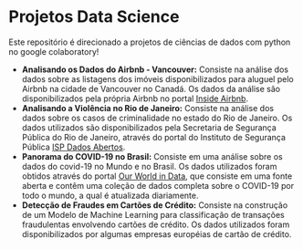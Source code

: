 # Projetos Data Science

Este repositório é direcionado a projetos de ciências de dados com python no google colaboratory!

* **Analisando os Dados do Airbnb - Vancouver:** Consiste na análise dos dados sobre as listagens dos imóveis disponibilizados para aluguel pelo Airbnb na cidade de Vancouver no Canadá. Os dados da análise são disponibilizados pela própria Airbnb no portal [Inside Airbnb](http://insideairbnb.com/get-the-data.html).
* **Analisando a Violência no Rio de Janeiro:** Consiste na análise dos dados sobre os casos de criminalidade no estado do Rio de Janeiro. Os dados utilizados são disponibilizados pela Secretaria de Segurança Pública do Rio de Janeiro, através do portal do Instituto de Segurança Pública [ISP Dados Abertos](http://www.ispdados.rj.gov.br/estatistica.html).
* **Panorama do COVID-19 no Brasil:** Consiste em uma análise sobre os dados do covid-19 no Mundo e no Brasil. Os dados utilizados foram obtidos através do portal [Our World in Data](https://ourworldindata.org/coronavirus), que consiste em uma fonte aberta e contêm uma coleção de dados completa sobre o COVID-19 por todo o mundo, a qual é atualizada diariamente.
* **Detecção de Fraudes em Cartões de Crédito:** Consiste na construção de um Modelo de Machine Learning para classificação de transações fraudulentas envolvendo cartões de crédito. Os dados utilizados foram disponibilizados por algumas empresas européias de cartão de crédito.
